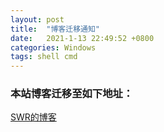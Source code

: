 ```yaml
---
layout: post
title:  "博客迁移通知"
date:   2021-1-13 22:49:52 +0800
categories: Windows
tags: shell cmd
---
```

###  本站博客迁移至如下地址：
[SWR的博客](http://www.sfnr.top)